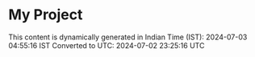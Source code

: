 # My Project

This content is dynamically generated in Indian Time (IST): 2024-07-03 04:55:16 IST
Converted to UTC: 2024-07-02 23:25:16 UTC
